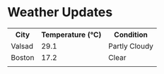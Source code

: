 # Weather Updates

<!-- WEATHER-UPDATE-START -->
<table><tr><th>City</th><th>Temperature (°C)</th><th>Condition</th></tr><tr><td>Valsad</td><td>29.1</td><td>Partly Cloudy</td></tr><tr><td>Boston</td><td>17.2</td><td>Clear</td></tr><tr><td></td><td></td><td></td></tr></table>
<!-- WEATHER-UPDATE-END -->
